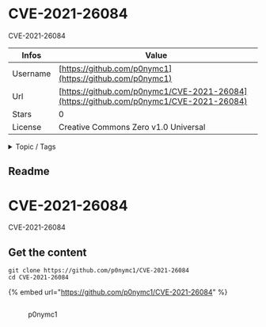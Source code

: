 # CVE-2021-26084

CVE-2021-26084

| Infos    | Value                                                              |
| -------- | -------------------------------------------------------------------|
| Username | [https://github.com/p0nymc1](https://github.com/p0nymc1) |
| Url      | [https://github.com/p0nymc1/CVE-2021-26084](https://github.com/p0nymc1/CVE-2021-26084)                                               |
| Stars    | 0                                                          |
| License  | Creative Commons Zero v1.0 Universal                                                        |

<details>

<summary>Topic / Tags</summary>



</details>

## Readme

# CVE-2021-26084
CVE-2021-26084



## Get the content

```
git clone https://github.com/p0nymc1/CVE-2021-26084
cd CVE-2021-26084
```

{% embed url="https://github.com/p0nymc1/CVE-2021-26084" %}

<figure><img src="https://avatars.githubusercontent.com/u/88642465?v=4" alt=""><figcaption><p>p0nymc1</p></figcaption></figure>

